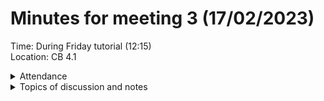 # Minutes for meeting 3 (17/02/2023)
Time: During Friday tutorial (12:15) <br>
Location: CB 4.1

<details><summary>Attendance</summary><p>
  
  - Alexander Agafonov	
  - Thomas Canning	
  - Artiom	Casian	
  - ~Arthur	Chen~
  - Alex	Clarke	
  - Harry Crane

</p></details>

<details><summary>Topics of discussion and notes</summary><p>

  - Begin to gather requirements for program and think about the 1st sprint. <br>

  - Continue to work out what else needs to be done to get the marks for problem analysis section. <br>
  
  - Discuss questionnaire results if any have been collected <br>
  
  - Work out when next meeting will be and what should be done before then.
  
*Notes:*
  - ...
  -
  
</p></details>

